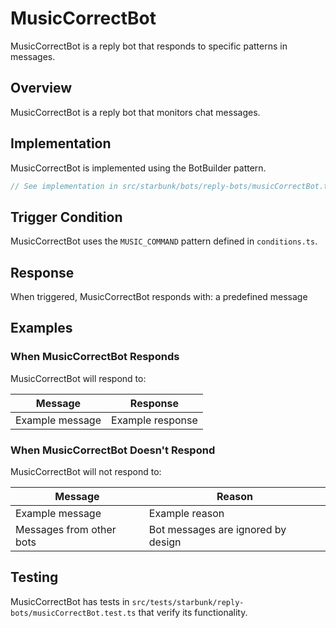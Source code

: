# MusicCorrectBot

MusicCorrectBot is a reply bot that responds to specific patterns in messages.

## Overview

MusicCorrectBot is a reply bot that monitors chat messages.

## Implementation

MusicCorrectBot is implemented using the BotBuilder pattern.

```typescript
// See implementation in src/starbunk/bots/reply-bots/musicCorrectBot.ts
```

## Trigger Condition

MusicCorrectBot uses the `MUSIC_COMMAND` pattern defined in `conditions.ts`.


## Response

When triggered, MusicCorrectBot responds with: a predefined message


## Examples

### When MusicCorrectBot Responds

MusicCorrectBot will respond to:

| Message | Response |
|---------|----------|
| Example message | Example response |

### When MusicCorrectBot Doesn't Respond

MusicCorrectBot will not respond to:

| Message | Reason |
|---------|--------|
| Example message | Example reason |
| Messages from other bots | Bot messages are ignored by design |

## Testing

MusicCorrectBot has tests in `src/tests/starbunk/reply-bots/musicCorrectBot.test.ts` that verify its functionality.
